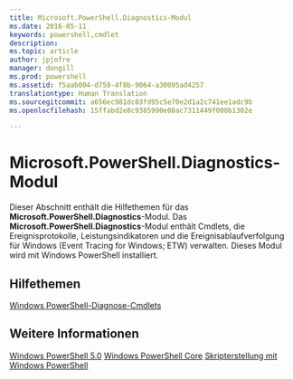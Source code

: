 ```yaml
---
title: Microsoft.PowerShell.Diagnostics-Modul
ms.date: 2016-05-11
keywords: powershell,cmdlet
description: 
ms.topic: article
author: jpjofre
manager: dongill
ms.prod: powershell
ms.assetid: f5aab004-d759-4f8b-9064-a30095ad4257
translationtype: Human Translation
ms.sourcegitcommit: a656ec981dc03fd95c5e70e2d1a2c741ee1adc9b
ms.openlocfilehash: 15ffabd2e8c9385990e08ac7311449f000b1302e

---
```


# Microsoft.PowerShell.Diagnostics-Modul
Dieser Abschnitt enthält die Hilfethemen für das **Microsoft.PowerShell.Diagnostics**-Modul. Das **Microsoft.PowerShell.Diagnostics**-Modul enthält Cmdlets, die Ereignisprotokolle, Leistungsindikatoren und die Ereignisablaufverfolgung für Windows (Event Tracing for Windows; ETW) verwalten. Dieses Modul wird mit Windows PowerShell installiert.

## Hilfethemen
[Windows PowerShell-Diagnose-Cmdlets](http://go.microsoft.com/fwlink/?LinkID=245858)

## Weitere Informationen
[Windows PowerShell 5.0](Windows-PowerShell-5.0.md)
[Windows PowerShell Core](https://technet.microsoft.com/en-us/library/4b75f1e4-f327-48f3-92ab-bf5435094d41)
[Skripterstellung mit Windows PowerShell](../../getting-started/fundamental/Scripting-with-Windows-PowerShell.md)




<!--HONumber=Oct16_HO1-->


